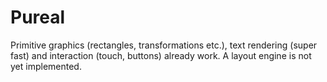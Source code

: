 Pureal
=========
Primitive graphics (rectangles, transformations etc.), text rendering (super fast) and interaction (touch, buttons) already work. A layout engine is not yet implemented.
